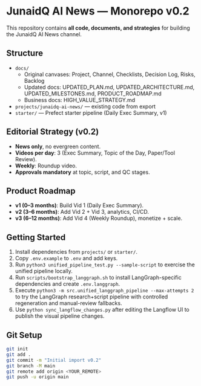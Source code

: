 # JunaidQ AI News — Monorepo v0.2

This repository contains **all code, documents, and strategies** for building the JunaidQ AI News channel.

## Structure
- `docs/`  
  - Original canvases: Project, Channel, Checklists, Decision Log, Risks, Backlog  
  - Updated docs: UPDATED_PLAN.md, UPDATED_ARCHITECTURE.md, UPDATED_MILESTONES.md, PRODUCT_ROADMAP.md  
  - Business docs: HIGH_VALUE_STRATEGY.md  
- `projects/junaidq-ai-news/` — existing code from export  
- `starter/` — Prefect starter pipeline (Daily Exec Summary, v1)

## Editorial Strategy (v0.2)
- **News only**, no evergreen content.
- **Videos per day**: 3 (Exec Summary, Topic of the Day, Paper/Tool Review).
- **Weekly**: Roundup video.
- **Approvals mandatory** at topic, script, and QC stages.

## Product Roadmap
- **v1 (0–3 months)**: Build Vid 1 (Daily Exec Summary).
- **v2 (3–6 months)**: Add Vid 2 + Vid 3, analytics, CI/CD.
- **v3 (6–12 months)**: Add Vid 4 (Weekly Roundup), monetize + scale.

## Getting Started
1. Install dependencies from `projects/` or `starter/`.
2. Copy `.env.example` to `.env` and add keys.
3. Run `python3 unified_pipeline_test.py --sample-script` to exercise the unified pipeline locally.
4. Run `scripts/bootstrap_langgraph.sh` to install LangGraph-specific dependencies and create `.env.langgraph`.
5. Execute `python3 -m src.unified_langgraph_pipeline --max-attempts 2` to try the LangGraph research+script pipeline with controlled regeneration and manual-review fallbacks.
6. Use `python sync_langflow_changes.py` after editing the Langflow UI to publish the visual pipeline changes.


## Git Setup
```bash
git init
git add .
git commit -m "Initial import v0.2"
git branch -M main
git remote add origin <YOUR_REMOTE>
git push -u origin main
```
